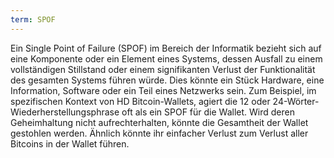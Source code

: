 ```yaml
---
term: SPOF
---
```


Ein Single Point of Failure (SPOF) im Bereich der Informatik bezieht sich auf eine Komponente oder ein Element eines Systems, dessen Ausfall zu einem vollständigen Stillstand oder einem signifikanten Verlust der Funktionalität des gesamten Systems führen würde. Dies könnte ein Stück Hardware, eine Information, Software oder ein Teil eines Netzwerks sein. Zum Beispiel, im spezifischen Kontext von HD Bitcoin-Wallets, agiert die 12 oder 24-Wörter-Wiederherstellungsphrase oft als ein SPOF für die Wallet. Wird deren Geheimhaltung nicht aufrechterhalten, könnte die Gesamtheit der Wallet gestohlen werden. Ähnlich könnte ihr einfacher Verlust zum Verlust aller Bitcoins in der Wallet führen.